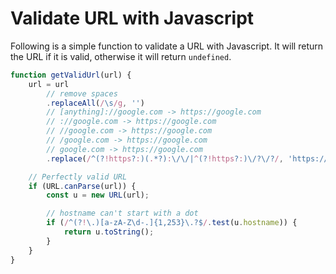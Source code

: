 # Validate URL with Javascript

Following is a simple function to validate a URL with Javascript. It will return the URL if it is valid, otherwise it will return `undefined`.

```javascript
function getValidUrl(url) {
	url = url
		// remove spaces
		.replaceAll(/\s/g, '')
		// [anything]://google.com -> https://google.com
		// ://google.com -> https://google.com
		// //google.com -> https://google.com
		// /google.com -> https://google.com
		// google.com -> https://google.com
		.replace(/^(?!https?:)(.*?):\/\/|^(?!https?:)\/?\/?/, 'https://');

	// Perfectly valid URL
	if (URL.canParse(url)) {
		const u = new URL(url);

		// hostname can't start with a dot
		if (/^(?!\.)[a-zA-Z\d-.]{1,253}\.?$/.test(u.hostname)) {
			return u.toString();
		}
	}
}
```